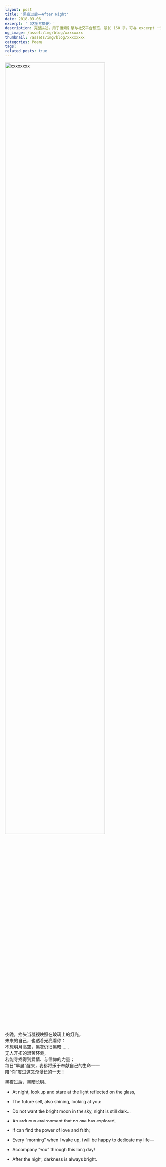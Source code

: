 ```yaml
---
layout: post
title: '黑夜过后——After Night'
date: 2018-03-06
excerpt: '（这里写摘要）'
description: 完整描述，用于搜索引擎与社交平台预览，最长 160 字，可与 excerpt 一致
og_image: /assets/img/blog/xxxxxxxx
thumbnail: /assets/img/blog/xxxxxxxx
categories: Poems
tags: 
related_posts: true
---
```


<img src="/assets/img/blog/xxxxxxxx" style="width:80%;" alt="xxxxxxxx">

夜晚，抬头当凝视映照在玻璃上的灯光，  
未来的自己，也透着光亮看你：  
不想明月高空，黑夜仍旧黑暗……  
无人开拓的艰苦环境，  
若能寻找得到爱情、与信仰的力量；  
每日“早晨”醒来，我都将乐于奉献自己的生命——  
陪“你”度过这又渐漫长的一天！

黑夜过后，黑暗长明。

- At night, look up and stare at the light reflected on the glass,
- The future self, also shining, looking at you:
- Do not want the bright moon in the sky, night is still dark…
- An arduous environment that no one has explored,
- If can find the power of love and faith;
- Every “morning” when I wake up, i will be happy to dedicate my life—
- Accompany “you” through this long day!

- After the night, darkness is always bright.